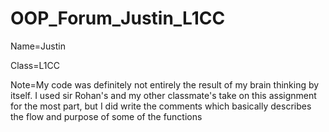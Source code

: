 # OOP_Forum_Justin_L1CC

Name=Justin

Class=L1CC

Note=My code was definitely not entirely the result of my brain thinking by itself.
I used sir Rohan's and my other classmate's take on this assignment for the most part,
but I did write the comments which basically describes the flow and purpose of some of the functions
